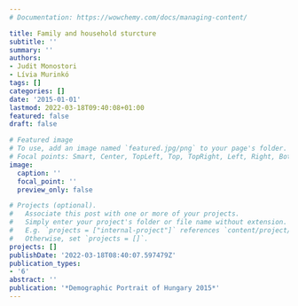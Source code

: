 ```yaml
---
# Documentation: https://wowchemy.com/docs/managing-content/

title: Family and household sturcture
subtitle: ''
summary: ''
authors:
- Judit Monostori
- Lívia Murinkó
tags: []
categories: []
date: '2015-01-01'
lastmod: 2022-03-18T09:40:08+01:00
featured: false
draft: false

# Featured image
# To use, add an image named `featured.jpg/png` to your page's folder.
# Focal points: Smart, Center, TopLeft, Top, TopRight, Left, Right, BottomLeft, Bottom, BottomRight.
image:
  caption: ''
  focal_point: ''
  preview_only: false

# Projects (optional).
#   Associate this post with one or more of your projects.
#   Simply enter your project's folder or file name without extension.
#   E.g. `projects = ["internal-project"]` references `content/project/deep-learning/index.md`.
#   Otherwise, set `projects = []`.
projects: []
publishDate: '2022-03-18T08:40:07.597479Z'
publication_types:
- '6'
abstract: ''
publication: '*Demographic Portrait of Hungary 2015*'
---
```

